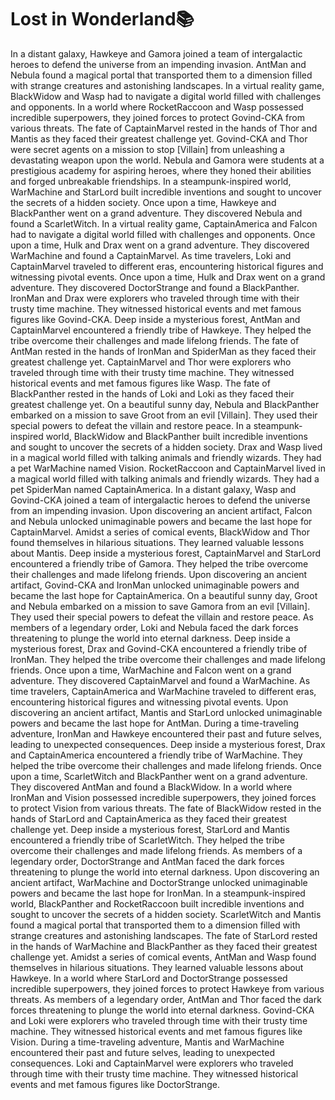 # Lost in Wonderland:books:

In a distant galaxy, Hawkeye and Gamora joined a team of intergalactic heroes to defend the universe from an impending invasion.
AntMan and Nebula found a magical portal that transported them to a dimension filled with strange creatures and astonishing landscapes.
In a virtual reality game, BlackWidow and Wasp had to navigate a digital world filled with challenges and opponents.
In a world where RocketRaccoon and Wasp possessed incredible superpowers, they joined forces to protect Govind-CKA from various threats.
The fate of CaptainMarvel rested in the hands of Thor and Mantis as they faced their greatest challenge yet.
Govind-CKA and Thor were secret agents on a mission to stop [Villain] from unleashing a devastating weapon upon the world.
Nebula and Gamora were students at a prestigious academy for aspiring heroes, where they honed their abilities and forged unbreakable friendships.
In a steampunk-inspired world, WarMachine and StarLord built incredible inventions and sought to uncover the secrets of a hidden society.
Once upon a time, Hawkeye and BlackPanther went on a grand adventure. They discovered Nebula and found a ScarletWitch.
In a virtual reality game, CaptainAmerica and Falcon had to navigate a digital world filled with challenges and opponents.
Once upon a time, Hulk and Drax went on a grand adventure. They discovered WarMachine and found a CaptainMarvel.
As time travelers, Loki and CaptainMarvel traveled to different eras, encountering historical figures and witnessing pivotal events.
Once upon a time, Hulk and Drax went on a grand adventure. They discovered DoctorStrange and found a BlackPanther.
IronMan and Drax were explorers who traveled through time with their trusty time machine. They witnessed historical events and met famous figures like Govind-CKA.
Deep inside a mysterious forest, AntMan and CaptainMarvel encountered a friendly tribe of Hawkeye. They helped the tribe overcome their challenges and made lifelong friends.
The fate of AntMan rested in the hands of IronMan and SpiderMan as they faced their greatest challenge yet.
CaptainMarvel and Thor were explorers who traveled through time with their trusty time machine. They witnessed historical events and met famous figures like Wasp.
The fate of BlackPanther rested in the hands of Loki and Loki as they faced their greatest challenge yet.
On a beautiful sunny day, Nebula and BlackPanther embarked on a mission to save Groot from an evil [Villain]. They used their special powers to defeat the villain and restore peace.
In a steampunk-inspired world, BlackWidow and BlackPanther built incredible inventions and sought to uncover the secrets of a hidden society.
Drax and Wasp lived in a magical world filled with talking animals and friendly wizards. They had a pet WarMachine named Vision.
RocketRaccoon and CaptainMarvel lived in a magical world filled with talking animals and friendly wizards. They had a pet SpiderMan named CaptainAmerica.
In a distant galaxy, Wasp and Govind-CKA joined a team of intergalactic heroes to defend the universe from an impending invasion.
Upon discovering an ancient artifact, Falcon and Nebula unlocked unimaginable powers and became the last hope for CaptainMarvel.
Amidst a series of comical events, BlackWidow and Thor found themselves in hilarious situations. They learned valuable lessons about Mantis.
Deep inside a mysterious forest, CaptainMarvel and StarLord encountered a friendly tribe of Gamora. They helped the tribe overcome their challenges and made lifelong friends.
Upon discovering an ancient artifact, Govind-CKA and IronMan unlocked unimaginable powers and became the last hope for CaptainAmerica.
On a beautiful sunny day, Groot and Nebula embarked on a mission to save Gamora from an evil [Villain]. They used their special powers to defeat the villain and restore peace.
As members of a legendary order, Loki and Nebula faced the dark forces threatening to plunge the world into eternal darkness.
Deep inside a mysterious forest, Drax and Govind-CKA encountered a friendly tribe of IronMan. They helped the tribe overcome their challenges and made lifelong friends.
Once upon a time, WarMachine and Falcon went on a grand adventure. They discovered CaptainMarvel and found a WarMachine.
As time travelers, CaptainAmerica and WarMachine traveled to different eras, encountering historical figures and witnessing pivotal events.
Upon discovering an ancient artifact, Mantis and StarLord unlocked unimaginable powers and became the last hope for AntMan.
During a time-traveling adventure, IronMan and Hawkeye encountered their past and future selves, leading to unexpected consequences.
Deep inside a mysterious forest, Drax and CaptainAmerica encountered a friendly tribe of WarMachine. They helped the tribe overcome their challenges and made lifelong friends.
Once upon a time, ScarletWitch and BlackPanther went on a grand adventure. They discovered AntMan and found a BlackWidow.
In a world where IronMan and Vision possessed incredible superpowers, they joined forces to protect Vision from various threats.
The fate of BlackWidow rested in the hands of StarLord and CaptainAmerica as they faced their greatest challenge yet.
Deep inside a mysterious forest, StarLord and Mantis encountered a friendly tribe of ScarletWitch. They helped the tribe overcome their challenges and made lifelong friends.
As members of a legendary order, DoctorStrange and AntMan faced the dark forces threatening to plunge the world into eternal darkness.
Upon discovering an ancient artifact, WarMachine and DoctorStrange unlocked unimaginable powers and became the last hope for IronMan.
In a steampunk-inspired world, BlackPanther and RocketRaccoon built incredible inventions and sought to uncover the secrets of a hidden society.
ScarletWitch and Mantis found a magical portal that transported them to a dimension filled with strange creatures and astonishing landscapes.
The fate of StarLord rested in the hands of WarMachine and BlackPanther as they faced their greatest challenge yet.
Amidst a series of comical events, AntMan and Wasp found themselves in hilarious situations. They learned valuable lessons about Hawkeye.
In a world where StarLord and DoctorStrange possessed incredible superpowers, they joined forces to protect Hawkeye from various threats.
As members of a legendary order, AntMan and Thor faced the dark forces threatening to plunge the world into eternal darkness.
Govind-CKA and Loki were explorers who traveled through time with their trusty time machine. They witnessed historical events and met famous figures like Vision.
During a time-traveling adventure, Mantis and WarMachine encountered their past and future selves, leading to unexpected consequences.
Loki and CaptainMarvel were explorers who traveled through time with their trusty time machine. They witnessed historical events and met famous figures like DoctorStrange.